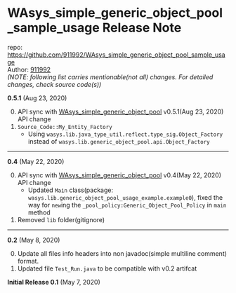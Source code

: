 # WAsys_simple_generic_object_pool_sample_usage Release Note

repo: https://github.com/911992/WAsys_simple_generic_object_pool_sample_usage  
Author: [911992](https://github.com/911992)  
*(NOTE: following list carries mentionable(not all) changes. For detailed changes, check source code(s))*  

**0.5.1** (Aug 23, 2020)  

0. API sync with [WAsys_simple_generic_object_pool](https://github.com/911992/WAsys_simple_generic_object_pool) v0.5.1(Aug 23, 2020) API change
1. `Source_Code::My_Entity_Factory`
    * Using `wasys.lib.java_type_util.reflect.type_sig.Object_Factory` instead of `wasys.lib.generic_object_pool.api.Object_Factory`

<hr/>

**0.4** (May 22, 2020)  

0. API sync with [WAsys_simple_generic_object_pool](https://github.com/911992/WAsys_simple_generic_object_pool) v0.4(May 22, 2020) API change
    * Updated `Main` class(package: `wasys.lib.generic_object_pool_usage_example.example0`), fixed the way for `new`ing the `_pool_policy:Generic_Object_Pool_Policy` in `main` method
1. Removed `lib` folder(gitignore)

<hr/>

**0.2** (May 8, 2020)  

0. Update all files info headers into non javadoc(simple multiline comment) format.
1. Updated file `Test_Run.java` to be compatible with v0.2 artifcat

**Initial Release 0.1** (May 7, 2020)